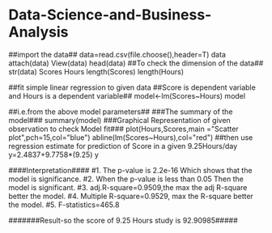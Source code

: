 # Data-Science-and-Business-Analysis
##import the data##
data=read.csv(file.choose(),header=T)
data
attach(data)
View(data)
head(data)
##To check the dimension of the data##
str(data)
Scores
Hours
length(Scores)
length(Hours)

##fit simple linear regression to given data
##Score is dependent variable and Hours is a dependent variable##
model<-lm(Scores~Hours)
model

##i.e.from the above model parameters##
###The summary of the model###
summary(model)
###Graphical Representation of given observation to check Model fit###
plot(Hours,Scores,main ="Scatter plot",pch=15,col="blue")
abline(lm(Scores~Hours),col="red")
##then use regression estimate for prediction of Score in a given 9.25Hours/day
y=2.4837+9.7758*(9.25)
y

####Interpretation####
#1. The p-value is 2.2e-16 Which shows that the model is significance.
#2. When the p-value is less than 0.05 Then the model is significant.
#3. adj.R-square=0.9509,the max the adj R-square better the model.
#4. Multiple R-square=0.9529, max the R-square better the model.
#5. F-statistics=465.8


#######Result-so the score of 9.25 Hours study is 92.90985#####
